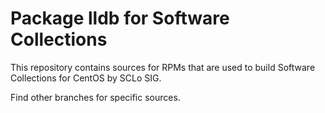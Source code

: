 # Package lldb for Software Collections

This repository contains sources for RPMs that are used
to build Software Collections for CentOS by SCLo SIG.

Find other branches for specific sources.
